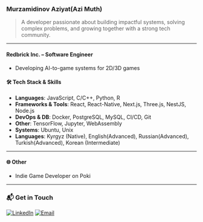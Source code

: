 ###  Murzamidinov Aziyat(Azi Muth)
> A developer passionate about building impactful systems, solving complex problems, and growing together with a strong tech community.

---

#### **Redbrick Inc.** – Software Engineer
  * Developing AI-to-game systems for 2D/3D games

#### 🛠 Tech Stack & Skills

* **Languages**: JavaScript, C/C++, Python, R
* **Frameworks & Tools**: React, React-Native, Next.js, Three.js, NestJS, Node.js
* **DevOps & DB**: Docker, PostgreSQL, MySQL, CI/CD, Git
* **Other**: TensorFlow, Jupyter, WebAssembly
* **Systems**: Ubuntu, Unix
* **Languages**: Kyrgyz (Native), English(Advanced), Russian(Advanced), Turkish(Advanced), Korean (Intermediate)

---

#### 🌐 Other
* Indie Game Developer on Poki
---

### 📬 Get in Touch

[![LinkedIn](https://img.shields.io/badge/LinkedIn-0077B5?style=flat&logo=linkedin&logoColor=white)](https://www.linkedin.com/in/aziyatali/)
[![Email](https://img.shields.io/badge/Email-aziyat@redbrick.space-D14836?style=flat&logo=gmail&logoColor=white)](mailto:aziyat@redbrick.space)
